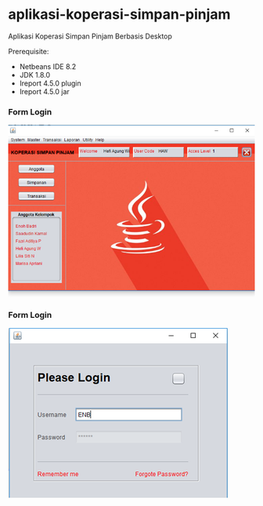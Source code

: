 # aplikasi-koperasi-simpan-pinjam
Aplikasi Koperasi Simpan Pinjam Berbasis Desktop

Prerequisite:
- Netbeans IDE 8.2
- JDK 1.8.0
- Ireport 4.5.0 plugin
- Ireport 4.5.0 jar


### Form Login
![Form](dokumentasi/dashboard.png "") 

### Form Login
![Form](dokumentasi/form_login.png "") 
